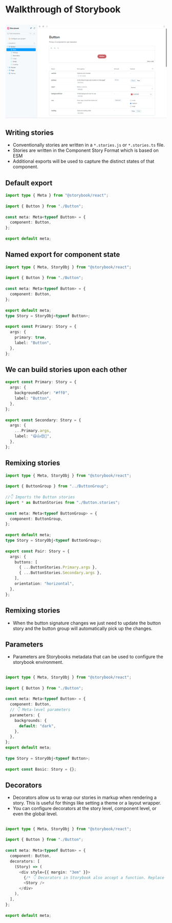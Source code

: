 # Walkthrough of Storybook

##

![](./assets/assets/storybook-dashboard.png)

## Writing stories

- Conventionally stories are written in a `*.stories.js` or `*.stories.ts` file.
- Stories are written in the Component Story Format which is based on ESM
- Additional exports will be used to capture the distinct states of that component.

## Default export

```typescript
import type { Meta } from "@storybook/react";

import { Button } from "./Button";

const meta: Meta<typeof Button> = {
  component: Button,
};

export default meta;
```

## Named export for component state

```typescript
import type { Meta, StoryObj } from "@storybook/react";

import { Button } from "./Button";

const meta: Meta<typeof Button> = {
  component: Button,
};

export default meta;
type Story = StoryObj<typeof Button>;

export const Primary: Story = {
  args: {
    primary: true,
    label: "Button",
  },
};
```

## We can build stories upon each other

```typescript
export const Primary: Story = {
  args: {
    backgroundColor: "#ff0",
    label: "Button",
  },
};

export const Secondary: Story = {
  args: {
    ...Primary.args,
    label: "😄👍😍💯",
  },
};
```

## Remixing stories

```typescript
import type { Meta, StoryObj } from "@storybook/react";

import { ButtonGroup } from "../ButtonGroup";

//👇 Imports the Button stories
import * as ButtonStories from "./Button.stories";

const meta: Meta<typeof ButtonGroup> = {
  component: ButtonGroup,
};

export default meta;
type Story = StoryObj<typeof ButtonGroup>;

export const Pair: Story = {
  args: {
    buttons: [
      { ...ButtonStories.Primary.args },
      { ...ButtonStories.Secondary.args },
    ],
    orientation: "horizontal",
  },
};
```

## Remixing stories

- When the button signature changes we just need to update the button story and the button group will automatically pick up the changes.

## Parameters

- Parameters are Storybooks metadata that can be used to configure the storybook environment.

##

```typescript
import type { Meta, StoryObj } from "@storybook/react";

import { Button } from "./Button";

const meta: Meta<typeof Button> = {
  component: Button,
  // 👇 Meta-level parameters
  parameters: {
    backgrounds: {
      default: "dark",
    },
  },
};
export default meta;

type Story = StoryObj<typeof Button>;

export const Basic: Story = {};
```

## Decorators

- Decorators allow us to wrap our stories in markup when rendering a story. This is useful for things like setting a theme or a layout wrapper.
- You can configure decorators at the story level, component level, or even the global level.

##

```typescript
import type { Meta, StoryObj } from "@storybook/react";

import { Button } from "./Button";

const meta: Meta<typeof Button> = {
  component: Button,
  decorators: [
    (Story) => (
      <div style={{ margin: "3em" }}>
        {/* 👇 Decorators in Storybook also accept a function. Replace <Story/> with Story() to enable it  */}
        <Story />
      </div>
    ),
  ],
};

export default meta;
```
